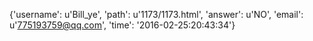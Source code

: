 {'username': u'Bill_ye', 'path': u'1173/1173.html', 'answer': u'NO', 'email': u'775193759@qq.com', 'time': '2016-02-25:20:43:34'}